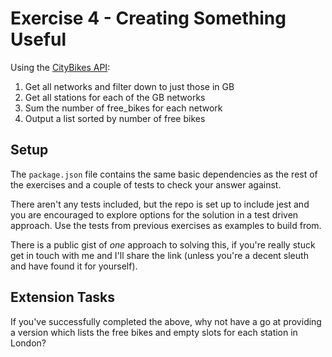 # Exercise 4 - Creating Something Useful

Using the [CityBikes API](http://api.citybik.es/v2/):
1. Get all networks and filter down to just those in GB
2. Get all stations for each of the GB networks
3. Sum the number of free_bikes for each network
4. Output a list sorted by number of free bikes

## Setup

The `package.json` file contains the same basic dependencies as the rest of the exercises and a couple of tests to check your answer against.

There aren't any tests included, but the repo is set up to include jest and you are encouraged to explore options for the solution in a test driven approach. Use the tests from previous exercises as examples to build from.

There is a public gist of *one* approach to solving this, if you're really stuck get in touch with me and I'll share the link (unless you're a decent sleuth and have found it for yourself).

## Extension Tasks

If you've successfully completed the above, why not have a go at providing a version which lists the free bikes and empty slots for each station in London?
